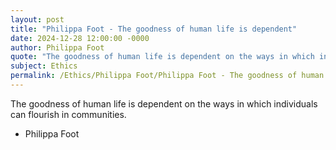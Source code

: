 ```yaml
---
layout: post
title: "Philippa Foot - The goodness of human life is dependent"
date: 2024-12-28 12:00:00 -0000
author: Philippa Foot
quote: "The goodness of human life is dependent on the ways in which individuals can flourish in communities."
subject: Ethics
permalink: /Ethics/Philippa Foot/Philippa Foot - The goodness of human life is dependent
---
```


The goodness of human life is dependent on the ways in which individuals can flourish in communities.

- Philippa Foot
